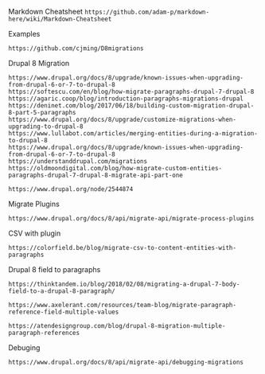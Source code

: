 Markdown Cheatsheet
```https://github.com/adam-p/markdown-here/wiki/Markdown-Cheatsheet```

Examples
```
https://github.com/cjming/D8migrations
```

Drupal 8 Migration  
```
https://www.drupal.org/docs/8/upgrade/known-issues-when-upgrading-from-drupal-6-or-7-to-drupal-8
https://softescu.com/en/blog/how-migrate-paragraphs-drupal-7-drupal-8
https://agaric.coop/blog/introduction-paragraphs-migrations-drupal
https://deninet.com/blog/2017/06/18/building-custom-migration-drupal-8-part-5-paragraphs
https://www.drupal.org/docs/8/upgrade/customize-migrations-when-upgrading-to-drupal-8
https://www.lullabot.com/articles/merging-entities-during-a-migration-to-drupal-8
https://www.drupal.org/docs/8/upgrade/known-issues-when-upgrading-from-drupal-6-or-7-to-drupal-8
https://understanddrupal.com/migrations
https://oldmoondigital.com/blog/how-migrate-custom-entities-paragraphs-drupal-7-drupal-8-migrate-api-part-one
```

```
https://www.drupal.org/node/2544874
```

Migrate Plugins
```
https://www.drupal.org/docs/8/api/migrate-api/migrate-process-plugins
```

CSV with plugin
```
https://colorfield.be/blog/migrate-csv-to-content-entities-with-paragraphs
```

Drupal 8 field to paragraphs
```
https://thinktandem.io/blog/2018/02/08/migrating-a-drupal-7-body-field-to-a-drupal-8-paragraph/
```

```
https://www.axelerant.com/resources/team-blog/migrate-paragraph-reference-field-multiple-values
```

```
https://atendesigngroup.com/blog/drupal-8-migration-multiple-paragraph-references
```

Debuging
```
https://www.drupal.org/docs/8/api/migrate-api/debugging-migrations
```
